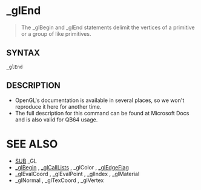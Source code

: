 # _glEnd
> The _glBegin and _glEnd statements delimit the vertices of a primitive or a group of like primitives.

## SYNTAX
`_glEnd`

## DESCRIPTION
* OpenGL's documentation is available in several places, so we won't reproduce it here for another time.
* The full description for this command can be found at Microsoft Docs and is also valid for QB64 usage.


# SEE ALSO
* [SUB](SUB.md) _GL
* [_glBegin](_glBegin.md) , [_glCallLists](_glCallLists.md) , _glColor , [_glEdgeFlag](_glEdgeFlag.md)
* _glEvalCoord , _glEvalPoint , _glIndex , _glMaterial
* _glNormal , _glTexCoord , _glVertex

